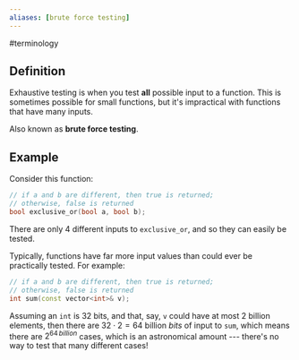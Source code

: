 ```yaml
---
aliases: [brute force testing]
---
```


#terminology

## Definition
Exhaustive testing is when you test **all** possible input to a function. This is sometimes possible for small functions, but it's impractical with functions that have many inputs.

Also known as **brute force testing**.

## Example
Consider this function:

```cpp
// if a and b are different, then true is returned; 
// otherwise, false is returned
bool exclusive_or(bool a, bool b);
```

There are only 4 different inputs to `exclusive_or`, and so they can easily be tested.

Typically, functions have far more input values than could ever be practically tested. For example:

```cpp
// if a and b are different, then true is returned; 
// otherwise, false is returned
int sum(const vector<int>& v);
```

Assuming an `int` is 32 bits, and that, say, `v` could have at most 2 billion elements, then there are $`32 \cdot 2 = 64`$ billion *bits* of input to `sum`, which means there are $`2^{64\, billion}`$ cases, which is an astronomical amount --- there's no way to test that many different cases!